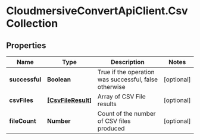 # CloudmersiveConvertApiClient.CsvCollection

## Properties
Name | Type | Description | Notes
------------ | ------------- | ------------- | -------------
**successful** | **Boolean** | True if the operation was successful, false otherwise | [optional] 
**csvFiles** | [**[CsvFileResult]**](CsvFileResult.md) | Array of CSV File results | [optional] 
**fileCount** | **Number** | Count of the number of CSV files produced | [optional] 


